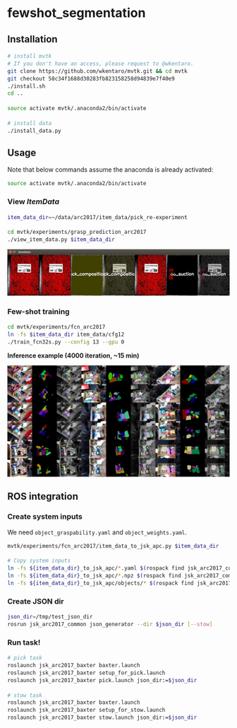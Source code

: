 # fewshot_segmentation


## Installation

```bash
# install mvtk
# If you don't have an access, please request to @wkentaro.
git clone https://github.com/wkentaro/mvtk.git && cd mvtk
git checkout 58c34f1688d30283fb823158258d94839e7f40e9
./install.sh
cd ..

source activate mvtk/.anaconda2/bin/activate

# install data
./install_data.py
```


## Usage

Note that below commands assume the anaconda is already activated:

```bash
source activate mvtk/.anaconda2/bin/activate
```

### View *ItemData*

```bash
item_data_dir=~/data/arc2017/item_data/pick_re-experiment

cd mvtk/experiments/grasp_prediction_arc2017
./view_item_data.py $item_data_dir
```

![](static/view_item_data.jpg)

### Few-shot training

```bash
cd mvtk/experiments/fcn_arc2017
ln -fs $item_data_dir item_data/cfg12
./train_fcn32s.py --config 13 --gpu 0
```

**Inference example (4000 iteration, ~15 min)**

![](static/fewshot_training_iter4000.jpg)


## ROS integration

### Create system inputs

We need `object_graspability.yaml` and `object_weights.yaml`.

```bash
mvtk/experiments/fcn_arc2017/item_data_to_jsk_apc.py $item_data_dir

# Copy system inputs
ln -fs ${item_data_dir}_to_jsk_apc/*.yaml $(rospack find jsk_arc2017_common)/config/
ln -fs ${item_data_dir}_to_jsk_apc/*.npz $(rospack find jsk_arc2017_common)/data/models/fcn32s.npz
ln -fs ${item_data_dir}_to_jsk_apc/objects/* $(rospack find jsk_arc2017_common)/data/objects/
```

### Create JSON dir

```bash
json_dir=/tmp/test_json_dir
rosrun jsk_arc2017_common json_generator --dir $json_dir [--stow]
```

### Run task!

```bash
# pick task
roslaunch jsk_arc2017_baxter baxter.launch
roslaunch jsk_arc2017_baxter setup_for_pick.launch
roslaunch jsk_arc2017_baxter pick.launch json_dir:=$json_dir

# stow task
roslaunch jsk_arc2017_baxter baxter.launch
roslaunch jsk_arc2017_baxter setup_for_stow.launch
roslaunch jsk_arc2017_baxter stow.launch json_dir:=$json_dir
```
